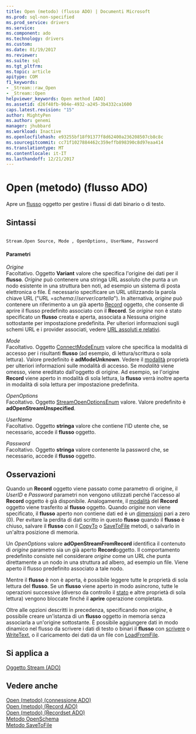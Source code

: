 ```yaml
---
title: Open (metodo) (flusso ADO) | Documenti Microsoft
ms.prod: sql-non-specified
ms.prod_service: drivers
ms.service: 
ms.component: ado
ms.technology: drivers
ms.custom: 
ms.date: 01/19/2017
ms.reviewer: 
ms.suite: sql
ms.tgt_pltfrm: 
ms.topic: article
apitype: COM
f1_keywords:
- _Stream::raw_Open
- _Stream::Open
helpviewer_keywords: Open method [ADO]
ms.assetid: d26f48fb-904e-4932-a245-3b4332ca1600
caps.latest.revision: "15"
author: MightyPen
ms.author: genemi
manager: jhubbard
ms.workload: Inactive
ms.openlocfilehash: e93255bf18f91377f8d62400a236208507cb8c8c
ms.sourcegitcommit: cc71f1027884462c359effb898390c8d97eaa414
ms.translationtype: MT
ms.contentlocale: it-IT
ms.lasthandoff: 12/21/2017
---
```

# <a name="open-method-ado-stream"></a>Open (metodo) (flusso ADO)
Apre un [flusso](../../../ado/reference/ado-api/stream-object-ado.md) oggetto per gestire i flussi di dati binario o di testo.  
  
## <a name="syntax"></a>Sintassi  
  
```  
  
Stream.Open Source, Mode , OpenOptions, UserName, Password  
```  
  
#### <a name="parameters"></a>Parametri  
 *Origine*  
 Facoltativo. Oggetto **Variant** valore che specifica l'origine dei dati per il **flusso**. *Origine* può contenere una stringa URL assoluto che punta a un nodo esistente in una struttura ben noti, ad esempio un sistema di posta elettronica o file. È necessario specificare un URL utilizzando la parola chiave URL ("URL =*schema*://*server*/*cartella*"). In alternativa, *origine* può contenere un riferimento a un già aperto [Record](../../../ado/reference/ado-api/record-object-ado.md) oggetto, che consente di aprire il flusso predefinito associato con il **Record**. Se *origine* non è stato specificato un **flusso** creata e aperta, associata a Nessuna origine sottostante per impostazione predefinita. Per ulteriori informazioni sugli schemi URL e i provider associati, vedere [URL assoluti e relativi](../../../ado/guide/data/absolute-and-relative-urls.md).  
  
 *Mode*  
 Facoltativo. Oggetto [ConnectModeEnum](../../../ado/reference/ado-api/connectmodeenum.md) valore che specifica la modalità di accesso per i risultanti **flusso** (ad esempio, di lettura/scrittura o sola lettura). Valore predefinito è **adModeUnknown**. Vedere il [modalità](../../../ado/reference/ado-api/mode-property-ado.md) proprietà per ulteriori informazioni sulle modalità di accesso. Se *modalità* viene omesso, viene ereditato dall'oggetto di origine. Ad esempio, se l'origine **Record** viene aperto in modalità di sola lettura, la **flusso** verrà inoltre aperta in modalità di sola lettura per impostazione predefinita.  
  
 *OpenOptions*  
 Facoltativo. Oggetto [StreamOpenOptionsEnum](../../../ado/reference/ado-api/streamopenoptionsenum.md) valore. Valore predefinito è **adOpenStreamUnspecified**.  
  
 *UserName*  
 Facoltativo. Oggetto **stringa** valore che contiene l'ID utente che, se necessario, accede il **flusso** oggetto.  
  
 *Password*  
 Facoltativo. Oggetto **stringa** valore contenente la password che, se necessario, accede il **flusso** oggetto.  
  
## <a name="remarks"></a>Osservazioni  
 Quando un **Record** oggetto viene passato come parametro di origine, il *UserID* e *Password* parametri non vengono utilizzati perché l'accesso al **Record** oggetto è già disponibile. Analogamente, il [modalità](../../../ado/reference/ado-api/mode-property-ado.md) del **Record** oggetto viene trasferito al **flusso** oggetto. Quando *origine* non viene specificato, il **flusso** aperto non contiene dati ed è un [dimensioni](../../../ado/reference/ado-api/size-property-ado-stream.md) pari a zero (0). Per evitare la perdita di dati scritto in questo **flusso** quando il **flusso** è chiuso, salvare il **flusso** con il [CopyTo](../../../ado/reference/ado-api/copyto-method-ado.md) o [ SaveToFile](../../../ado/reference/ado-api/savetofile-method.md) metodi, o salvarlo in un'altra posizione di memoria.  
  
 Un *OpenOptions* valore **adOpenStreamFromRecord** identifica il contenuto di *origine* parametro sia un già aperto **Record**oggetto. Il comportamento predefinito consiste nel considerare *origine* come un URL che punta direttamente a un nodo in una struttura ad albero, ad esempio un file. Viene aperto il flusso predefinito associato a tale nodo.  
  
 Mentre il **flusso** è non è aperta, è possibile leggere tutte le proprietà di sola lettura del **flusso**. Se un **flusso** viene aperto in modo asincrono, tutte le operazioni successive (diverso da controllo il [stato](../../../ado/reference/ado-api/state-property-ado.md) e altre proprietà di sola lettura) vengono bloccate finché il **aprire** operazione completata.  
  
 Oltre alle opzioni descritti in precedenza, specificando non *origine*, è possibile creare un'istanza di un **flusso** oggetto in memoria senza associarla a un'origine sottostante. È possibile aggiungere dati in modo dinamico nel flusso da scrivere i dati di testo o binari il **flusso** con [scrivere](../../../ado/reference/ado-api/write-method.md) o [WriteText](../../../ado/reference/ado-api/writetext-method.md), o il caricamento dei dati da un file con [ LoadFromFile](../../../ado/reference/ado-api/loadfromfile-method-ado.md).  
  
## <a name="applies-to"></a>Si applica a  
 [Oggetto Stream (ADO)](../../../ado/reference/ado-api/stream-object-ado.md)  
  
## <a name="see-also"></a>Vedere anche  
 [Open (metodo) (connessione ADO)](../../../ado/reference/ado-api/open-method-ado-connection.md)   
 [Open (metodo) (Record ADO)](../../../ado/reference/ado-api/open-method-ado-record.md)   
 [Open (metodo) (Recordset ADO)](../../../ado/reference/ado-api/open-method-ado-recordset.md)   
 [Metodo OpenSchema](../../../ado/reference/ado-api/openschema-method.md)   
 [Metodo SaveToFile](../../../ado/reference/ado-api/savetofile-method.md)
